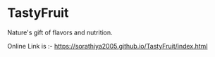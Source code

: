 # TastyFruit
Nature's gift of flavors and nutrition.


Online Link is :- https://sorathiya2005.github.io/TastyFruit/index.html
